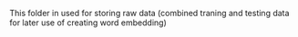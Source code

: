 This folder in used for storing raw data (combined traning and testing data for later use of creating word embedding)